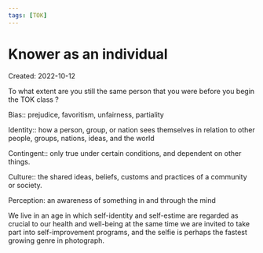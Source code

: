 ```yaml
---
tags: [TOK] 
---
```

# Knower as an individual
Created: 2022-10-12

To what extent are you still the same person that you were before you begin the TOK class ?

Bias:: prejudice, favoritism, unfairness, partiality
<!--SR:!2022-11-27,6,230-->

Identity:: how a person, group, or nation sees themselves in relation to other people, groups, nations, ideas, and the world
<!--SR:!2022-11-26,5,230-->

Contingent:: only true under certain conditions, and dependent on other things.
<!--SR:!2022-11-22,1,190-->

Culture:: the shared ideas, beliefs, customs and practices of a community or society.
<!--SR:!2022-11-25,4,230-->

Perception: an awareness of something in and through the mind

We live in an age in which self-identity and self-estime are regarded as crucial to our health and well-being at the same time we are invited to take part into self-improvement programs, and the selfie is perhaps the fastest growing genre in photograph.



